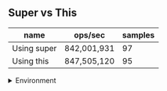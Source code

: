 ## Super vs This

|name|ops/sec|samples|
|-|-|-|
|Using super|842,001,931|97|
|Using this|847,505,120|95|


<details>
<summary>Environment</summary>

* __Machine:__ linux x64 | 4 vCPUs | 7.6GB Mem
* __Run:__ Wed Nov 08 2023 00:10:15 GMT+0000 (Coordinated Universal Time)
</details>

<!--
{"environment":{"platform":"linux","arch":"x64","cpus":4,"totalMemory":7.6085662841796875},"benchmarks":[{"name":"Using super","opsSec":842001931.3662089,"samples":6},{"name":"Using this","opsSec":847505119.7997193,"samples":6}]}-->
